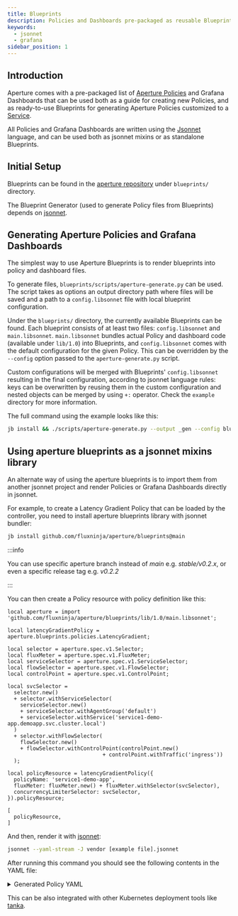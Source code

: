 ```yaml
---
title: Blueprints
description: Policies and Dashboards pre-packaged as reusable Blueprints
keywords:
  - jsonnet
  - grafana
sidebar_position: 1
---
```


## Introduction

Aperture comes with a pre-packaged list of [Aperture Policies][policies] and
Grafana Dashboards that can be used both as a guide for creating new Policies,
and as ready-to-use Blueprints for generating Aperture Policies customized to a
[Service][service].

All Policies and Grafana Dashboards are written using the
[Jsonnet][jsonnet-lang] language, and can be used both as jsonnet mixins or as
standalone Blueprints.

[jsonnet-lang]: https://jsonnet.org

## Initial Setup

Blueprints can be found in the [aperture repository][aperture-repo] under
`blueprints/` directory.

The Blueprint Generator (used to generate Policy files from Blueprints) depends
on [jsonnet][go-jsonnet].

[aperture-repo]: https://github.com/fluxninja/aperture/
[blueprints-readme]:
  https://github.com/fluxninja/aperture/blob/main/blueprints/README.md
[jb]: https://github.com/jsonnet-bundler/jsonnet-bundler
[go-jsonnet]: https://github.com/google/go-jsonnet

## Generating Aperture Policies and Grafana Dashboards

The simplest way to use Aperture Blueprints is to render blueprints into policy
and dashboard files.

To generate files, `blueprints/scripts/aperture-generate.py` can be used. The
script takes as options an output directory path where files will be saved and a
path to a `config.libsonnet` file with local blueprint configuration.

Under the `blueprints/` directory, the currently available Blueprints can be
found. Each blueprint consists of at least two files: `config.libsonnet` and
`main.libsonnet`. `main.libsonnet` bundles actual Policy and dashboard code
(available under `lib/1.0`) into Blueprints, and `config.libsonnet` comes with
the default configuration for the given Policy. This can be overridden by the
`--config` option passed to the `aperture-generate.py` script.

Custom configurations will be merged with Blueprints' `config.libsonnet`
resulting in the final configuration, according to jsonnet language rules: keys
can be overwritten by reusing them in the custom configuration and nested
objects can be merged by using `+:` operator. Check the `example` directory for
more information.

The full command using the example looks like this:

```sh
jb install && ./scripts/aperture-generate.py --output _gen --config blueprints/latency-gradient/example/example.jsonnet
```

## Using aperture blueprints as a jsonnet mixins library

An alternate way of using the aperture blueprints is to import them from another
jsonnet project and render Policies or Grafana Dashboards directly in jsonnet.

For example, to create a Latency Gradient Policy that can be loaded by the
controller, you need to install aperture blueprints library with jsonnet
bundler:

```sh
jb install github.com/fluxninja/aperture/blueprints@main
```

:::info

You can use specific aperture branch instead of _main_ e.g. _stable/v0.2.x_, or
even a specific release tag e.g. _v0.2.2_

:::

You can then create a Policy resource with policy definition like this:

```jsonnet
local aperture = import 'github.com/fluxninja/aperture/blueprints/lib/1.0/main.libsonnet';

local latencyGradientPolicy = aperture.blueprints.policies.LatencyGradient;

local selector = aperture.spec.v1.Selector;
local fluxMeter = aperture.spec.v1.FluxMeter;
local serviceSelector = aperture.spec.v1.ServiceSelector;
local flowSelector = aperture.spec.v1.FlowSelector;
local controlPoint = aperture.spec.v1.ControlPoint;

local svcSelector =
  selector.new()
  + selector.withServiceSelector(
    serviceSelector.new()
    + serviceSelector.withAgentGroup('default')
    + serviceSelector.withService('service1-demo-app.demoapp.svc.cluster.local')
  )
  + selector.withFlowSelector(
    flowSelector.new()
    + flowSelector.withControlPoint(controlPoint.new()
                              + controlPoint.withTraffic('ingress'))
  );

local policyResource = latencyGradientPolicy({
  policyName: 'service1-demo-app',
  fluxMeter: fluxMeter.new() + fluxMeter.withSelector(svcSelector),
  concurrencyLimiterSelector: svcSelector,
}).policyResource;

[
  policyResource,
]
```

And then, render it with [jsonnet][jsonnet]:

```sh
jsonnet --yaml-stream -J vendor [example file].jsonnet
```

After running this command you should see the following contents in the YAML
file:

<details>
<summary>Generated Policy YAML</summary>

```yaml
{@include: ./assets/gen/blueprints/jsonnet/blueprints_0.yaml}
```

</details>

This can be also integrated with other Kubernetes deployment tools like
[tanka][tk].

[jsonnet]: https://github.com/google/go-jsonnet
[tk]: https://grafana.com/oss/tanka/
[policies]: /concepts/policy/policy.md
[service]: /concepts/service.md
